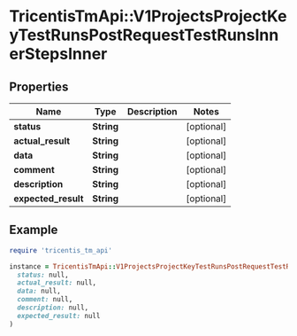 # TricentisTmApi::V1ProjectsProjectKeyTestRunsPostRequestTestRunsInnerStepsInner

## Properties

| Name | Type | Description | Notes |
| ---- | ---- | ----------- | ----- |
| **status** | **String** |  | [optional] |
| **actual_result** | **String** |  | [optional] |
| **data** | **String** |  | [optional] |
| **comment** | **String** |  | [optional] |
| **description** | **String** |  | [optional] |
| **expected_result** | **String** |  | [optional] |

## Example

```ruby
require 'tricentis_tm_api'

instance = TricentisTmApi::V1ProjectsProjectKeyTestRunsPostRequestTestRunsInnerStepsInner.new(
  status: null,
  actual_result: null,
  data: null,
  comment: null,
  description: null,
  expected_result: null
)
```

